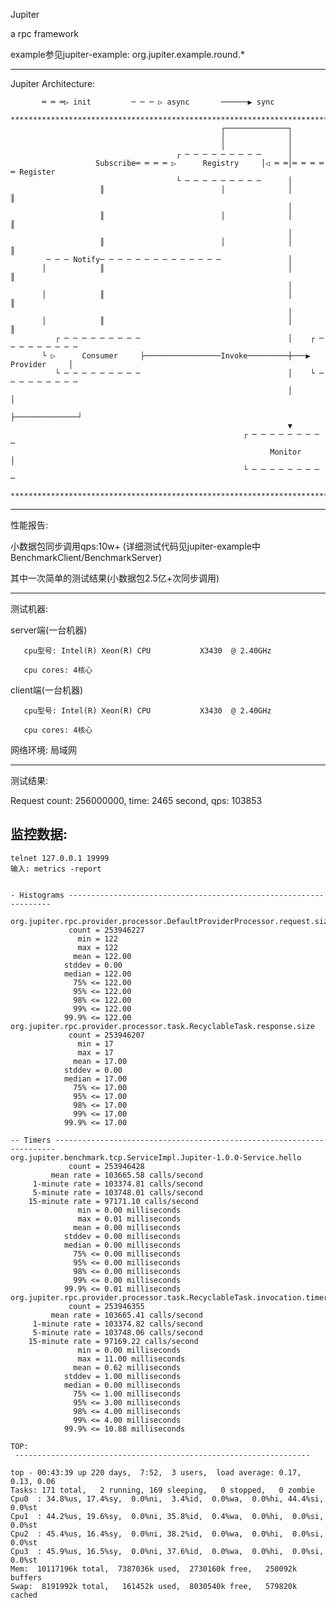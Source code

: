 Jupiter

  a rpc framework

  example参见jupiter-example: org.jupiter.example.round.*

  -------------------------------------------------------------------------------------------------------
  Jupiter Architecture:

           ═ ═ ═▷ init         ─ ─ ─ ▷ async       ──────▶ sync
      ***************************************************************************************************
                                                   ┌──────────────┐
                                                   │              │
                                                   │              │
                                         ┌ ─ ─ ─ ─ ─ ─ ─ ─ ─      │
                       Subscribe═ ═ ═ ═ ▷      Registry     │◁ ═ ═│═ ═ ═ ═ ═ Register
                                         └ ─ ─ ─ ─ ─ ─ ─ ─ ─      │
                        ║                          │              │              ║
                                                                  │
                        ║                          │              │              ║
                                                                  │
                        ║                          │              │              ║
            ─ ─ ─ Notify─ ─ ─ ─ ─ ─ ─ ─ ─ ─ ─ ─ ─ ─               │
           │            ║                                         │              ║
                                                                  │
           │            ║                                         │              ║
                                                                  │
           │            ║                                         │              ║
              ┌ ─ ─ ─ ─ ─ ─ ─ ─ ─                                 │    ┌ ─ ─ ─ ─ ─ ─ ─ ─ ─
           └ ▷      Consumer     ├─────────────────Invoke─────────┼───▶      Provider     │
              └ ─ ─ ─ ─ ─ ─ ─ ─ ─                                 │    └ ─ ─ ─ ─ ─ ─ ─ ─ ─
                                                                  │              │
                                                                  ├──────────────┘
                                                                  ▼
                                                        ┌ ─ ─ ─ ─ ─ ─ ─ ─ ─
                                                              Monitor      │
                                                        └ ─ ─ ─ ─ ─ ─ ─ ─ ─
      ***************************************************************************************************

  -------------------------------------------------------------------------------------------------------

性能报告:

小数据包同步调用qps:10w+
(详细测试代码见jupiter-example中BenchmarkClient/BenchmarkServer)

  其中一次简单的测试结果(小数据包2.5亿+次同步调用)
  
  ------------------------------------------------------------------
  
  测试机器:
  
  server端(一台机器)
  
       cpu型号: Intel(R) Xeon(R) CPU           X3430  @ 2.40GHz
       
       cpu cores: 4核心
       
  client端(一台机器)
  
       cpu型号: Intel(R) Xeon(R) CPU           X3430  @ 2.40GHz
       
       cpu cores: 4核心
       
  网络环境: 局域网
  
  ------------------------------------------------------------------
  
  测试结果:
  
  Request count: 256000000, time: 2465 second, qps: 103853
  
  监控数据:
  ------------------------------------------------------------------
    telnet 127.0.0.1 19999
    输入: metrics -report
  
  
    - Histograms ------------------------------------------------------------------
    
    org.jupiter.rpc.provider.processor.DefaultProviderProcessor.request.size
                 count = 253946227
                   min = 122
                   max = 122
                  mean = 122.00
                stddev = 0.00
                median = 122.00
                  75% <= 122.00
                  95% <= 122.00
                  98% <= 122.00
                  99% <= 122.00
                99.9% <= 122.00
    org.jupiter.rpc.provider.processor.task.RecyclableTask.response.size
                 count = 253946207
                   min = 17
                   max = 17
                  mean = 17.00
                stddev = 0.00
                median = 17.00
                  75% <= 17.00
                  95% <= 17.00
                  98% <= 17.00
                  99% <= 17.00
                99.9% <= 17.00
    
    -- Timers ----------------------------------------------------------------------
    org.jupiter.benchmark.tcp.ServiceImpl.Jupiter-1.0.0-Service.hello
                 count = 253946428
             mean rate = 103665.58 calls/second
         1-minute rate = 103374.81 calls/second
         5-minute rate = 103748.01 calls/second
        15-minute rate = 97171.10 calls/second
                   min = 0.00 milliseconds
                   max = 0.01 milliseconds
                  mean = 0.00 milliseconds
                stddev = 0.00 milliseconds
                median = 0.00 milliseconds
                  75% <= 0.00 milliseconds
                  95% <= 0.00 milliseconds
                  98% <= 0.00 milliseconds
                  99% <= 0.00 milliseconds
                99.9% <= 0.01 milliseconds
    org.jupiter.rpc.provider.processor.task.RecyclableTask.invocation.timer
                 count = 253946355
             mean rate = 103665.41 calls/second
         1-minute rate = 103374.82 calls/second
         5-minute rate = 103748.06 calls/second
        15-minute rate = 97169.22 calls/second
                   min = 0.00 milliseconds
                   max = 11.00 milliseconds
                  mean = 0.62 milliseconds
                stddev = 1.00 milliseconds
                median = 0.00 milliseconds
                  75% <= 1.00 milliseconds
                  95% <= 3.00 milliseconds
                  98% <= 4.00 milliseconds
                  99% <= 4.00 milliseconds
                99.9% <= 10.88 milliseconds
    
    TOP:
    ￼------------------------------------------------------------------

    top - 00:43:39 up 220 days,  7:52,  3 users,  load average: 0.17, 0.13, 0.06
    Tasks: 171 total,   2 running, 169 sleeping,   0 stopped,   0 zombie
    Cpu0  : 34.8%us, 17.4%sy,  0.0%ni,  3.4%id,  0.0%wa,  0.0%hi, 44.4%si,  0.0%st
    Cpu1  : 44.2%us, 19.6%sy,  0.0%ni, 35.8%id,  0.4%wa,  0.0%hi,  0.0%si,  0.0%st
    Cpu2  : 45.4%us, 16.4%sy,  0.0%ni, 38.2%id,  0.0%wa,  0.0%hi,  0.0%si,  0.0%st
    Cpu3  : 45.9%us, 16.5%sy,  0.0%ni, 37.6%id,  0.0%wa,  0.0%hi,  0.0%si,  0.0%st
    Mem:  10117196k total,  7387036k used,  2730160k free,   250092k buffers
    Swap:  8191992k total,   161452k used,  8030540k free,   579820k cached
